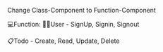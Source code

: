 Change Class-Component to Function-Component

💻Function: 
  🧑🏻User - SignUp, Signin, Signout
  
  📋Todo - Create, Read, Update, Delete
